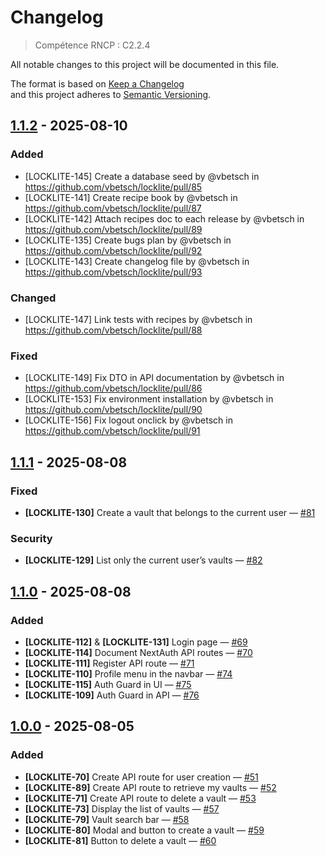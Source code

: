 # Changelog

> Compétence RNCP : C2.2.4

All notable changes to this project will be documented in this file.

The format is based on [Keep a Changelog](https://keepachangelog.com/en/1.1.0/)  
and this project adheres to [Semantic Versioning](https://semver.org/spec/v2.0.0.html).

[1.1.2]: https://github.com/vbetsch/locklite/releases/tag/v1.1.2

[1.1.1]: https://github.com/vbetsch/locklite/releases/tag/v1.1.1

[1.1.0]: https://github.com/vbetsch/locklite/releases/tag/v1.1.0

[1.0.0]: https://github.com/vbetsch/locklite/releases/tag/v1.0.0

[//]: # (### Added)

[//]: # (### Changed)

[//]: # (### Fixed)

[//]: # (### Security)

## [1.1.2] - 2025-08-10

### Added

* [LOCKLITE-145] Create a database seed by @vbetsch in https://github.com/vbetsch/locklite/pull/85
* [LOCKLITE-141] Create recipe book by @vbetsch in https://github.com/vbetsch/locklite/pull/87
* [LOCKLITE-142] Attach recipes doc to each release by @vbetsch in https://github.com/vbetsch/locklite/pull/89
* [LOCKLITE-135] Create bugs plan by @vbetsch in https://github.com/vbetsch/locklite/pull/92
* [LOCKLITE-143] Create changelog file by @vbetsch in https://github.com/vbetsch/locklite/pull/93

### Changed

* [LOCKLITE-147] Link tests with recipes by @vbetsch in https://github.com/vbetsch/locklite/pull/88

### Fixed

* [LOCKLITE-149] Fix DTO in API documentation by @vbetsch in https://github.com/vbetsch/locklite/pull/86
* [LOCKLITE-153] Fix environment installation by @vbetsch in https://github.com/vbetsch/locklite/pull/90
* [LOCKLITE-156] Fix logout onclick by @vbetsch in https://github.com/vbetsch/locklite/pull/91

## [1.1.1] - 2025-08-08

### Fixed

- **[LOCKLITE-130]** Create a vault that belongs to the current
  user — [#81](https://github.com/vbetsch/locklite/pull/81)

### Security

- **[LOCKLITE-129]** List only the current user’s vaults — [#82](https://github.com/vbetsch/locklite/pull/82)

## [1.1.0] - 2025-08-08

### Added

- **[LOCKLITE-112]** & **[LOCKLITE-131]** Login page — [#69](https://github.com/vbetsch/locklite/pull/69)
- **[LOCKLITE-114]** Document NextAuth API routes — [#70](https://github.com/vbetsch/locklite/pull/70)
- **[LOCKLITE-111]** Register API route — [#71](https://github.com/vbetsch/locklite/pull/71)
- **[LOCKLITE-110]** Profile menu in the navbar — [#74](https://github.com/vbetsch/locklite/pull/74)
- **[LOCKLITE-115]** Auth Guard in UI — [#75](https://github.com/vbetsch/locklite/pull/75)
- **[LOCKLITE-109]** Auth Guard in API — [#76](https://github.com/vbetsch/locklite/pull/76)

## [1.0.0] - 2025-08-05

### Added

- **[LOCKLITE-70]** Create API route for user creation — [#51](https://github.com/vbetsch/locklite/pull/51)
- **[LOCKLITE-89]** Create API route to retrieve my vaults — [#52](https://github.com/vbetsch/locklite/pull/52)
- **[LOCKLITE-71]** Create API route to delete a vault — [#53](https://github.com/vbetsch/locklite/pull/53)
- **[LOCKLITE-73]** Display the list of vaults — [#57](https://github.com/vbetsch/locklite/pull/57)
- **[LOCKLITE-79]** Vault search bar — [#58](https://github.com/vbetsch/locklite/pull/58)
- **[LOCKLITE-80]** Modal and button to create a vault — [#59](https://github.com/vbetsch/locklite/pull/59)
- **[LOCKLITE-81]** Button to delete a vault — [#60](https://github.com/vbetsch/locklite/pull/60)
